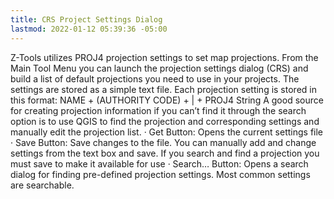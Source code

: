 ```yaml
---
title: CRS Project Settings Dialog
lastmod: 2022-01-12 05:39:36 -05:00
---
```

			
Z-Tools utilizes PROJ4 projection settings to set map projections.   From the Main Tool Menu you can launch the projection settings dialog (CRS) and build a list of default projections you need to use in your projects. The settings are stored as a simple text file. Each projection setting is stored in this format:  NAME + (AUTHORITY CODE) + | + PROJ4 String  A good source for creating projection information if you can’t find it through the search option is to use QGIS to find the projection and corresponding settings and manually edit the projection list.      · Get Button: Opens the current settings file · Save Button: Save changes to the file. You can manually add and change settings from the text box and save. If you search and find a projection you must save to make it available for use · Search… Button: Opens a search dialog for finding pre-defined projection settings. Most common settings are searchable.   